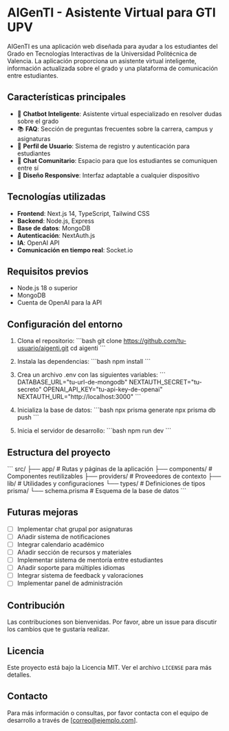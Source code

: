 # AIGenTI - Asistente Virtual para GTI UPV

AIGenTI es una aplicación web diseñada para ayudar a los estudiantes del Grado en Tecnologías Interactivas de la Universidad Politécnica de Valencia. La aplicación proporciona un asistente virtual inteligente, información actualizada sobre el grado y una plataforma de comunicación entre estudiantes.

## Características principales

- 🤖 **Chatbot Inteligente**: Asistente virtual especializado en resolver dudas sobre el grado
- 📚 **FAQ**: Sección de preguntas frecuentes sobre la carrera, campus y asignaturas
- 👥 **Perfil de Usuario**: Sistema de registro y autenticación para estudiantes
- 💬 **Chat Comunitario**: Espacio para que los estudiantes se comuniquen entre sí
- 📱 **Diseño Responsive**: Interfaz adaptable a cualquier dispositivo

## Tecnologías utilizadas

- **Frontend**: Next.js 14, TypeScript, Tailwind CSS
- **Backend**: Node.js, Express
- **Base de datos**: MongoDB
- **Autenticación**: NextAuth.js
- **IA**: OpenAI API
- **Comunicación en tiempo real**: Socket.io

## Requisitos previos

- Node.js 18 o superior
- MongoDB
- Cuenta de OpenAI para la API

## Configuración del entorno

1. Clona el repositorio:
\`\`\`bash
git clone https://github.com/tu-usuario/aigenti.git
cd aigenti
\`\`\`

2. Instala las dependencias:
\`\`\`bash
npm install
\`\`\`

3. Crea un archivo .env con las siguientes variables:
\`\`\`
DATABASE_URL="tu-url-de-mongodb"
NEXTAUTH_SECRET="tu-secreto"
OPENAI_API_KEY="tu-api-key-de-openai"
NEXTAUTH_URL="http://localhost:3000"
\`\`\`

4. Inicializa la base de datos:
\`\`\`bash
npx prisma generate
npx prisma db push
\`\`\`

5. Inicia el servidor de desarrollo:
\`\`\`bash
npm run dev
\`\`\`

## Estructura del proyecto

\`\`\`
src/
  ├── app/              # Rutas y páginas de la aplicación
  ├── components/       # Componentes reutilizables
  ├── providers/        # Proveedores de contexto
  ├── lib/             # Utilidades y configuraciones
  └── types/           # Definiciones de tipos
prisma/
  └── schema.prisma    # Esquema de la base de datos
\`\`\`

## Futuras mejoras

- [ ] Implementar chat grupal por asignaturas
- [ ] Añadir sistema de notificaciones
- [ ] Integrar calendario académico
- [ ] Añadir sección de recursos y materiales
- [ ] Implementar sistema de mentoría entre estudiantes
- [ ] Añadir soporte para múltiples idiomas
- [ ] Integrar sistema de feedback y valoraciones
- [ ] Implementar panel de administración

## Contribución

Las contribuciones son bienvenidas. Por favor, abre un issue para discutir los cambios que te gustaría realizar.

## Licencia

Este proyecto está bajo la Licencia MIT. Ver el archivo `LICENSE` para más detalles.

## Contacto

Para más información o consultas, por favor contacta con el equipo de desarrollo a través de [correo@ejemplo.com]. 